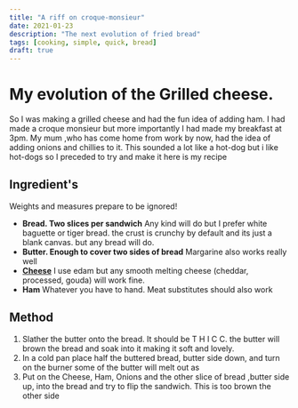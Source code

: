 ```yaml
---
title: "A riff on croque-monsieur"
date: 2021-01-23
description: "The next evolution of fried bread"
tags: [cooking, simple, quick, bread]
draft: true
---
```


# My evolution of the Grilled cheese.

So I was making a grilled cheese and had the fun idea of adding ham. I had made
a croque monsieur but more importantly I had made my breakfast at 3pm. My mum ,who
has come home from work by now, had the idea of adding onions and chillies to
it. This sounded a lot like a hot-dog but i like hot-dogs so I preceded to try
and make it here is my recipe

## Ingredient's

Weights and measures prepare to be ignored!

- **Bread. Two slices per sandwich**
  Any kind will do but I prefer white baguette or tiger bread. the crust is
  crunchy by default and its just a blank canvas. but any bread will do.
- **Butter. Enough to cover two sides of bread** Margarine also works really
  well
- [**Cheese**](https://www.youtube.com/watch?v=XC3CjYCGEro) I use edam but any
  smooth melting cheese (cheddar, processed, gouda) will work fine.
- **Ham** Whatever you have to hand. Meat substitutes should also work

## Method

1. Slather the butter onto the bread. It should be T H I C C. the butter will
   brown the bread and soak into it making it soft and lovely.
2. In a cold pan place half the buttered bread, butter side down, and turn on
   the burner some of the butter will melt out as
3. Put on the Cheese, Ham, Onions and the other slice of bread ,butter side up,
   into the bread and try to flip the sandwich. This is too brown the other side
